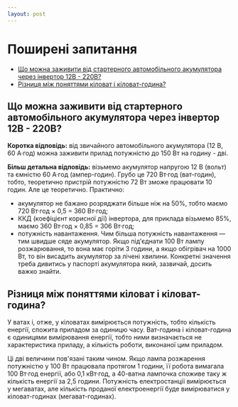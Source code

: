 ```yaml
---
layout: post
---
```


# Поширені запитання

- [Що можна заживити від стартерного автомобільного акумулятора через інвертор 12В - 220В?](#що-можна-заживити-від-стартерного-автомобільного-акумулятора-через-інвертор-12в---220в)
- [Різниця між поняттями кіловат і кіловат-година?](#різниця-між-поняттями-кіловат-і-кіловат-година)

## Що можна заживити від стартерного автомобільного акумулятора через інвертор 12В - 220В?
**Коротка відповідь:** від звичайного автомобільного акумулятора (12 В, 60 А·год) можна заживити прилад потужністю до 150 Вт на годину - дві.

**Більш детальна відповідь:** візьмемо акумулятор напругою 12 В (вольт) та ємністю 60 А·год (ампер-годин). Грубо це 720 Вт·год (ват-годин), тобто, теоретично пристрій потужністю 72 Вт зможе працювати 10 годин. Але це теоретично. Практично:
- акумулятор не бажано розряджати більше ніж на 50%, тобто маємо 720 Вт·год × 0,5 = 360 Вт·год;
- ККД (коефіцієнт корисної дії) інвертора, для приклада візьмемо 85%, маємо 360 Вт·год × 0,85 = 306 Вт·год;
- потужність навантаження. Чим більша потужність навантаження — тим швидше сяде акумулятор. Якщо під'єднати 100 Вт лампу розжарювання, то вона має горіти 3 години, а якщо обігрівач на 1000 Вт, то він висадить акумулятор за лічені хвилини. Конкретні значення треба дивитись у паспорті акумулятора який, зазвичай, досить важко знайти.

## Різниця між поняттями кіловат і кіловат-година?
У ватах і, отже, у кіловатах вимірюється потужність, тобто кількість енергії, спожита приладом за одиницю часу. Ват-година і кіловат-година є одиницями вимірювання енергії, тобто ними визначається не характеристика приладу, а кількість роботи, виконаної цим приладом.

Ці дві величини пов'язані таким чином. Якщо лампа розжарення потужністю у 100 Вт працювала протягом 1 години, її робота вимагала 100 Вт·год енергії, або 0,1 кВт·год, а 40-ватна лампочка споживе таку ж кількість енергії за 2,5 години. Потужність електростанції вимірюється у мегаватах, але кількість проданої електроенергії буде вимірюватися у кіловат-годинах (мегават-годинах). 
